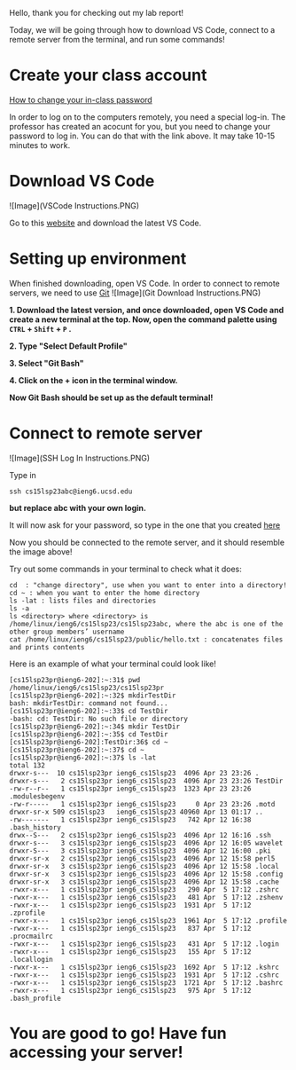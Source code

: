 
Hello, thank you for checking out my lab report!

Today, we will be going through how to download VS Code, connect to a remote server from the terminal, and run some commands!

# Create your class account
[How to change your in-class password](https://docs.google.com/document/d/1hs7CyQeh-MdUfM9uv99i8tqfneos6Y8bDU0uhn1wqho/edit)

In order to log on to the computers remotely, you need a special log-in. The professor has created an acocunt for you, but you need to change your password to log in. You can do that with the link above. It may take 10-15 minutes to work.

# Download VS Code

![Image](VSCode Instructions.PNG)

Go to this [website](https://code.visualstudio.com/) and download the latest VS Code. 

# Setting up environment

When finished downloading, open VS Code. In order to connect to remote servers, we need to use [Git](https://git-scm.com/downloads) 
![Image](Git Download Instructions.PNG)

**1. Download the latest version, and once downloaded, open VS Code and create a new terminal at the top. Now, open the command palette using `CTRL` + `Shift` + `P` .**

**2. Type "Select Default Profile"**

**3. Select "Git Bash"**

**4. Click on the + icon in the terminal window.**

**Now Git Bash should be set up as the default terminal!**

# Connect to remote server 
![Image](SSH Log In Instructions.PNG)

Type in 
```
ssh cs15lsp23abc@ieng6.ucsd.edu
```
**but replace abc with your own login.**

It will now ask for your password, so type in the one that you created [here](https://docs.google.com/document/d/1hs7CyQeh-MdUfM9uv99i8tqfneos6Y8bDU0uhn1wqho/edit)

Now you should be connected to the remote server, and it should resemble the image above! 

Try out some commands in your terminal to check what it does:
```
cd  : "change directory", use when you want to enter into a directory!
cd ~ : when you want to enter the home directory
ls -lat : lists files and directories 
ls -a
ls <directory> where <directory> is /home/linux/ieng6/cs15lsp23/cs15lsp23abc, where the abc is one of the other group members’ username
cat /home/linux/ieng6/cs15lsp23/public/hello.txt : concatenates files and prints contents
```

Here is an example of what your terminal could look like!

```
[cs15lsp23pr@ieng6-202]:~:31$ pwd
/home/linux/ieng6/cs15lsp23/cs15lsp23pr
[cs15lsp23pr@ieng6-202]:~:32$ mkdirTestDir
bash: mkdirTestDir: command not found...
[cs15lsp23pr@ieng6-202]:~:33$ cd TestDir
-bash: cd: TestDir: No such file or directory
[cs15lsp23pr@ieng6-202]:~:34$ mkdir TestDir
[cs15lsp23pr@ieng6-202]:~:35$ cd TestDir
[cs15lsp23pr@ieng6-202]:TestDir:36$ cd ~
[cs15lsp23pr@ieng6-202]:~:37$ cd ~
[cs15lsp23pr@ieng6-202]:~:37$ ls -lat
total 132
drwxr-s---  10 cs15lsp23pr ieng6_cs15lsp23  4096 Apr 23 23:26 .
drwxr-s---   2 cs15lsp23pr ieng6_cs15lsp23  4096 Apr 23 23:26 TestDir
-rw-r--r--   1 cs15lsp23pr ieng6_cs15lsp23  1323 Apr 23 23:26 .modulesbegenv
-rw-r-----   1 cs15lsp23pr ieng6_cs15lsp23     0 Apr 23 23:26 .motd
drwxr-sr-x 509 cs15lsp23   ieng6_cs15lsp23 40960 Apr 13 01:17 ..
-rw-------   1 cs15lsp23pr ieng6_cs15lsp23   742 Apr 12 16:38 .bash_history
drwx--S---   2 cs15lsp23pr ieng6_cs15lsp23  4096 Apr 12 16:16 .ssh
drwxr-s---   3 cs15lsp23pr ieng6_cs15lsp23  4096 Apr 12 16:05 wavelet
drwxr-S---   3 cs15lsp23pr ieng6_cs15lsp23  4096 Apr 12 16:00 .pki
drwxr-sr-x   2 cs15lsp23pr ieng6_cs15lsp23  4096 Apr 12 15:58 perl5
drwxr-sr-x   3 cs15lsp23pr ieng6_cs15lsp23  4096 Apr 12 15:58 .local
drwxr-sr-x   3 cs15lsp23pr ieng6_cs15lsp23  4096 Apr 12 15:58 .config
drwxr-sr-x   3 cs15lsp23pr ieng6_cs15lsp23  4096 Apr 12 15:58 .cache
-rwxr-x---   1 cs15lsp23pr ieng6_cs15lsp23   290 Apr  5 17:12 .zshrc
-rwxr-x---   1 cs15lsp23pr ieng6_cs15lsp23   481 Apr  5 17:12 .zshenv
-rwxr-x---   1 cs15lsp23pr ieng6_cs15lsp23  1931 Apr  5 17:12 .zprofile
-rwxr-x---   1 cs15lsp23pr ieng6_cs15lsp23  1961 Apr  5 17:12 .profile
-rwxr-x---   1 cs15lsp23pr ieng6_cs15lsp23   837 Apr  5 17:12 .procmailrc
-rwxr-x---   1 cs15lsp23pr ieng6_cs15lsp23   431 Apr  5 17:12 .login
-rwxr-x---   1 cs15lsp23pr ieng6_cs15lsp23   155 Apr  5 17:12 .locallogin
-rwxr-x---   1 cs15lsp23pr ieng6_cs15lsp23  1692 Apr  5 17:12 .kshrc
-rwxr-x---   1 cs15lsp23pr ieng6_cs15lsp23  1931 Apr  5 17:12 .cshrc
-rwxr-x---   1 cs15lsp23pr ieng6_cs15lsp23  1721 Apr  5 17:12 .bashrc
-rwxr-x---   1 cs15lsp23pr ieng6_cs15lsp23   975 Apr  5 17:12 .bash_profile
```


# You are good to go! Have fun accessing your server!
